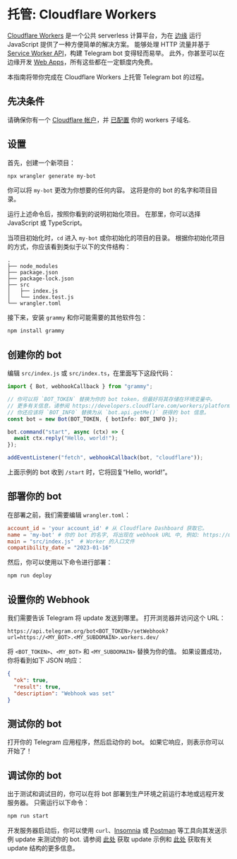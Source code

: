 # 托管: Cloudflare Workers

[Cloudflare Workers](https://workers.cloudflare.com/) 是一个公共 serverless 计算平台，为在 [边缘](https://en.wikipedia.org/wiki/Edge_computing) 运行 JavaScript 提供了一种方便简单的解决方案。
能够处理 HTTP 流量并基于 [Service Worker API](https://developer.mozilla.org/en-US/docs/Web/API/Service_Worker_API)，构建 Telegram bot 变得轻而易举。
此外，你甚至可以在边缘开发 [Web Apps](https://core.telegram.org/bots/webapps)，所有这些都在一定额度内免费。

本指南将带你完成在 Cloudflare Workers 上托管 Telegram bot 的过程。

## 先决条件

请确保你有一个 [Cloudflare 帐户](https://dash.cloudflare.com/login)，并 [已配置](https://dash.cloudflare.com/?account=workers) 你的 workers 子域名.

## 设置

首先，创建一个新项目：

```sh
npx wrangler generate my-bot
```

你可以将 `my-bot` 更改为你想要的任何内容。
这将是你的 bot 的名字和项目目录。

运行上述命令后，按照你看到的说明初始化项目。
在那里，你可以选择 JavaScript 或 TypeScript。

当项目初始化时，`cd` 进入 `my-bot` 或你初始化的项目的目录。
根据你初始化项目的方式，你应该看到类似于以下的文件结构：

```asciiart:no-line-numbers
.
├── node_modules
├── package.json
├── package-lock.json
├── src
│   ├── index.js
│   └── index.test.js
└── wrangler.toml
```

接下来，安装 `grammy` 和你可能需要的其他软件包：

```sh
npm install grammy
```

## 创建你的 bot

编辑 `src/index.js` 或 `src/index.ts`，在里面写下这段代码：

```ts
import { Bot, webhookCallback } from "grammy";

// 你可以将 `BOT_TOKEN` 替换为你的 bot token，但最好将其存储在环境变量中。
// 更多有关信息，请参阅 https://developers.cloudflare.com/workers/platform/environment-variables/#secrets-on-deployed-workers.
// 你还应该将 `BOT_INFO` 替换为从 `bot.api.getMe()` 获得的 bot 信息。
const bot = new Bot(BOT_TOKEN, { botInfo: BOT_INFO });

bot.command("start", async (ctx) => {
  await ctx.reply("Hello, world!");
});

addEventListener("fetch", webhookCallback(bot, "cloudflare"));
```

上面示例的 bot 收到 `/start` 时，它将回复“Hello, world!”。

## 部署你的 bot

在部署之前，我们需要编辑 `wrangler.toml`：

```toml
account_id = 'your account_id' # 从 Cloudflare Dashboard 获取它。
name = 'my-bot' # 你的 bot 的名字, 将出现在 webhook URL 中, 例如: https://my-bot.my-subdomain.workers.dev
main = "src/index.js"  # Worker 的入口文件
compatibility_date = "2023-01-16"
```

然后，你可以使用以下命令进行部署：

```sh
npm run deploy
```

## 设置你的 Webhook

我们需要告诉 Telegram 将 update 发送到哪里。
打开浏览器并访问这个 URL：

```text
https://api.telegram.org/bot<BOT_TOKEN>/setWebhook?url=https://<MY_BOT>.<MY_SUBDOMAIN>.workers.dev/
```

将 `<BOT_TOKEN>`、`<MY_BOT>` 和 `<MY_SUBDOMAIN>` 替换为你的值。
如果设置成功，你将看到如下 JSON 响应：

```json
{
  "ok": true,
  "result": true,
  "description": "Webhook was set"
}
```

## 测试你的 bot

打开你的 Telegram 应用程序，然后启动你的 bot。
如果它响应，则表示你可以开始了！

## 调试你的 bot

出于测试和调试目的，你可以在将 bot 部署到生产环境之前运行本地或远程开发服务器。
只需运行以下命令：

```sh
npm run start
```

开发服务器启动后，你可以使用 `curl`、[Insomnia](https://insomnia.rest) 或 [Postman](https://postman.com) 等工具向其发送示例 update 来测试你的 bot.
请参阅 [此处](https://core.telegram.org/bots/webhooks#testing-your-bot-with-updates) 获取 update 示例和 [此处](https://core.telegram.org/bots/api#update) 获取有关 update 结构的更多信息。
